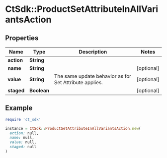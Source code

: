 # CtSdk::ProductSetAttributeInAllVariantsAction

## Properties

| Name | Type | Description | Notes |
| ---- | ---- | ----------- | ----- |
| **action** | **String** |  |  |
| **name** | **String** |  | [optional] |
| **value** | **String** | The same update behavior as for Set Attribute applies. | [optional] |
| **staged** | **Boolean** |  | [optional] |

## Example

```ruby
require 'ct_sdk'

instance = CtSdk::ProductSetAttributeInAllVariantsAction.new(
  action: null,
  name: null,
  value: null,
  staged: null
)
```

